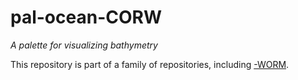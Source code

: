 # pal-ocean-CORW

_A palette for visualizing bathymetry_

This repository is part of a family of repositories, including
[-WORM](https://github.com/dmparrishphd/pal-ocean-WORM).
